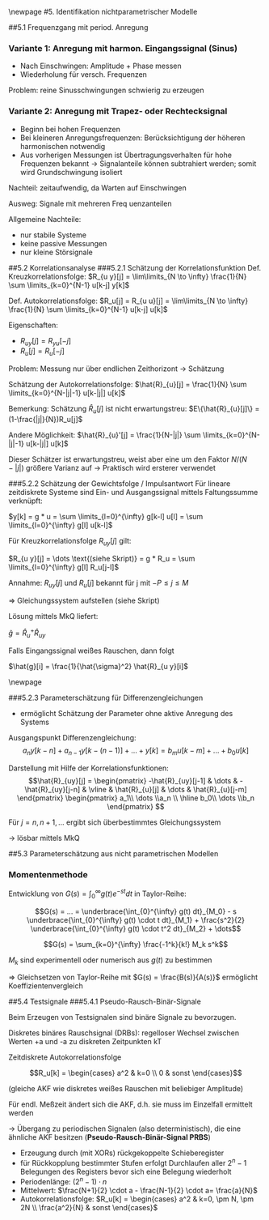\newpage
#5. Identifikation nichtparametrischer Modelle

##5.1 Frequenzgang mit period. Anregung

### Variante 1: Anregung mit harmon. Eingangssignal (Sinus)

* Nach Einschwingen: Amplitude + Phase messen
* Wiederholung für versch. Frequenzen

Problem: reine Sinusschwingungen schwierig zu erzeugen

### Variante 2: Anregung mit Trapez- oder Rechtecksignal

* Beginn bei hohen Frequenzen
* Bei kleineren Anregungsfrequenzen: Berücksichtigung der höheren harmonischen notwendig
* Aus vorherigen Messungen ist Übertragungsverhalten für hohe Frequenzen bekannt $\rightarrow$ Signalanteile können subtrahiert werden; somit wird Grundschwingung isoliert

Nachteil: zeitaufwendig, da Warten auf Einschwingen

Ausweg: Signale mit mehreren Freq uenzanteilen

Allgemeine Nachteile:

* nur stabile Systeme
* keine passive Messungen
* nur kleine Störsignale

##5.2 Korrelationsanalyse
###5.2.1 Schätzung der Korrelationsfunktion
Def. Kreuzkorrelationsfolge: $R_{u y}[j] = \lim\limits_{N \to \infty} \frac{1}{N} \sum \limits_{k=0}^{N-1} u[k-j] y[k]$

Def. Autokorrelationsfolge: $R_u[j] = R_{u u}[j] = \lim\limits_{N \to \infty} \frac{1}{N} \sum \limits_{k=0}^{N-1} u[k-j] u[k]$

Eigenschaften:

* $R_{u y}[j] = R_{y u}[-j]$
* $R_{u}[j] = R_{u}[-j]$

Problem: Messung nur über endlichen Zeithorizont $\rightarrow$ Schätzung

Schätzung der Autokorrelationsfolge:
$\hat{R}_{u}[j] =  \frac{1}{N} \sum \limits_{k=0}^{N-|j|-1} u[k-|j|] u[k]$

Bemerkung: Schätzung $\hat{R}_{u}[j]$ ist nicht erwartungstreu:
$E\{\hat{R}_{u}[j]\} = (1-\frac{|j|}{N})R_u[j]$

Andere Möglichkeit:
$\hat{R}_{u}'[j] =  \frac{1}{N-|j|} \sum \limits_{k=0}^{N-|j|-1} u[k-|j|] u[k]$

Dieser Schätzer ist erwartungstreu, weist aber eine um den Faktor $N/(N-|j|)$ größere Varianz auf -> Praktisch wird ersterer verwendet

###5.2.2 Schätzung der Gewichtsfolge / Impulsantwort
Für lineare zeitdiskrete Systeme sind Ein- und Ausgangssignal mittels Faltungssumme verknüpft:

$y[k] = g * u = \sum \limits_{l=0}^{\infty} g[k-l] u[l] = \sum \limits_{l=0}^{\infty} g[l] u[k-l]$

Für Kreuzkorrelationsfolge $R_{u y}[j]$ gilt:

$R_{u y}[j] = \dots \text{(siehe Skript)} = g * R_u = \sum \limits_{l=0}^{\infty} g[l] R_u[j-l]$


Annahme: $R_{u y}[j]$ und $R_u[j]$ bekannt für j mit $-P \leq j \leq M$

=> Gleichungssystem aufstellen (siehe Skript)

Lösung mittels MkQ liefert:

$\hat{g} = \hat{R}_u^+ \hat{R}_{u y}$

Falls Eingangssignal weißes Rauschen, dann folgt

$\hat{g}[i] = \frac{1}{\hat{\sigma}^2}  \hat{R}_{u y}[i]$

\newpage

###5.2.3 Parameterschätzung für Differenzengleichungen
- ermöglicht Schätzung der Parameter ohne aktive Anregung des Systems

Ausgangspunkt Differenzengleichung:
$$ a_n y[k-n] + a_{n-1} y[k-(n-1)] + ... + y[k] = b_m u[k-m] + ... + b_0 u[k]$$

Darstellung mit Hilfe der Korrelationsfunktionen:
$$\hat{R}_{uy}[j] = \begin{pmatrix} -\hat{R}_{uy}[j-1] & \dots & -\hat{R}_{uy}[j-n] & \vline & \hat{R}_{u}[j] & \dots & \hat{R}_{u}[j-m]  \end{pmatrix} \begin{pmatrix} a_1\\ \dots \\a_n \\ \hline b_0\\ \dots \\b_n \end{pmatrix} $$

Für $j=n, n+1, ...$ ergibt sich überbestimmtes Gleichungssystem

$\rightarrow$ lösbar mittels MkQ


##5.3 Parameterschätzung aus nicht parametrischen Modellen

### Momentenmethode
Entwicklung von $G(s) = \int_{0}^{\infty} g(t) e^{-st} dt$ in Taylor-Reihe:

$$G(s) = ... = \underbrace{\int_{0}^{\infty} g(t) dt}_{M_0}  - s \underbrace{\int_{0}^{\infty} g(t) \cdot t dt}_{M_1} + \frac{s^2}{2} \underbrace{\int_{0}^{\infty} g(t) \cdot t^2 dt}_{M_2} + \dots$$


$$G(s) = \sum_{k=0}^{\infty} \frac{-1^k}{k!} M_k s^k$$

$M_k$ sind experimentell oder numerisch aus $g(t)$ zu bestimmen

=> Gleichsetzen von Taylor-Reihe mit $G(s) = \frac{B(s)}{A(s)}$ ermöglicht Koeffizientenvergleich

##5.4 Testsignale
###5.4.1 Pseudo-Rausch-Binär-Signale

Beim Erzeugen von Testsignalen sind binäre Signale zu bevorzugen.

Diskretes binäres Rauschsignal (DRBs):
regelloser Wechsel zwischen Werten +a und -a zu diskreten Zeitpunkten kT

Zeitdiskrete Autokorrelationsfolge

$$R_u[k] = \begin{cases}
a^2 & k=0 \\
0 & sonst
\end{cases}$$

(gleiche AKF wie diskretes weißes Rauschen mit beliebiger Amplitude)

Für endl. Meßzeit ändert sich die AKF, d.h. sie muss im Einzelfall ermittelt werden

-> Übergang zu periodischen Signalen (also deterministisch), die eine ähnliche AKF besitzen (**Pseudo-Rausch-Binär-Signal PRBS**)

- Erzeugung durch (mit XORs) rückgekoppelte Schieberegister
- für Rückkopplung bestimmter Stufen erfolgt Durchlaufen aller $2^n-1$ Belegungen des Registers bevor sich eine Belegung wiederholt
- Periodenlänge: $(2^n-1) \cdot n$
- Mittelwert: $\frac{N+1}{2} \cdot a - \frac{N-1}{2} \cdot a= \frac{a}{N}$
- Autokorrelationsfolge: $R_u[k] = \begin{cases}
a^2 & k=0, \pm N, \pm 2N \\
\frac{a^2}{N} & sonst
\end{cases}$
